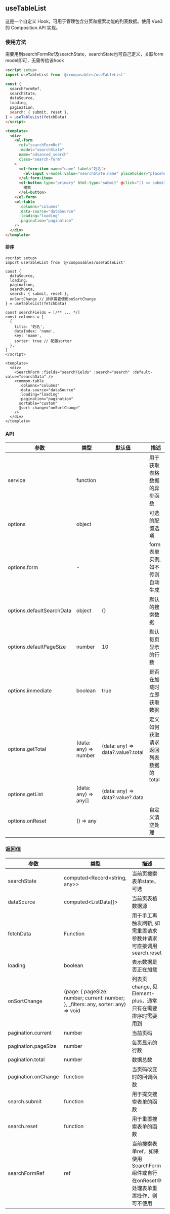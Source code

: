 ## useTableList

这是一个自定义 Hook，可用于管理包含分页和搜索功能的列表数据。使用 Vue3 的 Composition API 实现。

### 使用方法
需要用到searchFormRef及searchState，searchState也可自己定义，关联form model即可，无需传给该hook
``` html
<script setup>
import useTableList from '@/composables/useTableList'

const {
  searchFormRef,
  searchState,
  dataSource,
  loading,
  pagination,
  search: { submit, reset },
} = useTableList(fetchData)
</script>

<template>
  <div>
    <el-form
      ref="searchFormRef"
      :model="searchState"
      name="advanced_search"
      class="search-form"
    >
      <el-form-item name="name" label="姓名">
        <el-input v-model:value="searchState.name" placeholder="placeholder" />
      </el-form-item>
      <el-button type="primary" html-type="submit" @click="() => submit()">
        搜索
      </el-button>
    </el-form>
    <el-table
      :columns="columns"
      :data-source="dataSource"
      :loading="loading"
      :pagination="pagination"
    />
  </div>
</template>
```
#### 排序
```vue
<script setup>
import useTableList from '@/composables/useTableList'

const {
  dataSource,
  loading,
  pagination,
  searchData,
  search: { submit, reset },
  onSortChange // 排序需要使用onSortChange
} = useTableList(fetchData)

const searchFields = [/** ... */]
const columns = [
  {
    title: '姓名',
    dataIndex: 'name',
    key: 'name',
    sorter: true // 配置sorter
  },
]
</script>

<template>
  <div>
    <SearchForm :fields="searchFields" :search="search" :default-value="searchData" />
    <common-table
      :columns="columns"
      :data-source="dataSource"
      :loading="loading"
      :pagination="pagination"
      sortable="custom"
      @sort-change="onSortChange"
    />
  </div>
</template>
```

### API

| 参数 | 类型 | 默认值 | 描述 |
| --- | --- | --- | --- |
| service | function |  | 用于获取表格数据的异步函数 |
| options | object |  | 可选的配置选项 |
| options.form | - |  | form表单实例, 如不传则自动生成 |
| options.defaultSearchData | object | {} | 默认的搜索数据 |
| options.defaultPageSize | number | 10 | 默认每页显示的行数 |
| options.immediate | boolean | true | 是否在加载时立即获取数据 |
| options.getTotal | (data: any) => number | (data: any) => data?.value?.total | 定义如何获取请求返回列表数据的total |
| options.getList | (data: any) => any[] | (data: any) => data?.value?.data || [] | 定义如何获取请求返回列表数据的total |
| options.onReset | () => any | | 自定义清空处理 |

### 返回值

| 参数 | 类型 | 描述 |
| --- | --- | --- |
| searchState | computed<Record<string, any>> | 当前页搜索表单state，可选 |
| dataSource | computed<ListData[]> | 当前页表格数据源 |
| fetchData | Function | 用于手工再触发刷新, 如需重置请求参数并请求可直接调用search.reset |
| loading | boolean | 表示数据是否正在加载 |
| onSortChange | (page: { pageSize: number; current: number; }, _filters: any, sorter: any) => void | 列表页change, 见Element-plus，通常只有在需要排序时需要用到 |
| pagination.current | number | 当前页码 |
| pagination.pageSize | number | 每页显示的行数 |
| pagination.total | number | 数据总数 |
| pagination.onChange | function | 当页码改变时的回调函数 |
| search.submit | function | 用于提交搜索表单的函数 |
| search.reset | function | 用于重置搜索表单的函数 |
| searchFormRef | ref | 当前搜索表单ref，如果使用SearchForm组件或自行在onReset中处理表单重置操作，则可不使用 |
